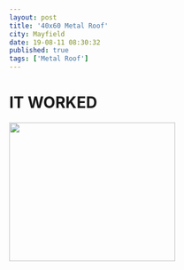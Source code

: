 ```yaml
---
layout: post
title: '40x60 Metal Roof'
city: Mayfield
date: 19-08-11 08:30:32
published: true
tags: ['Metal Roof']
---
```


<h1>IT WORKED</h1>
<div id="project_desc" style="float: center;">
  <img src="https://jlroofs.github.io/assets/projects/Mayfield-08-19/IMG_20190809_124149.jpg" width="300px" height="250px"/>
</div>
